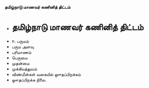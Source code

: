 **தமிழ்நாடு மாணவர் கணினித் திட்டம்**
- # தமிழ்நாடு மாணவர் கணினித் திட்டம்
- n. பருமம்
- பரும அளவு
- பரிமாணம்
- பெருமை
- முதன்மை
- முக்கியத்துவம்
- விண்மீன்கள் வகையில் ஔதப்பிறக்கம்
- ஔதப்பிறக்க நிலை.

